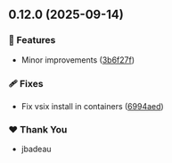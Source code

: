 ## 0.12.0 (2025-09-14)

### 🚀 Features

- Minor improvements ([3b6f27f](https://github.com/jbadeau/mise-nix/commit/3b6f27f))

### 🩹 Fixes

- Fix vsix install in containers ([6994aed](https://github.com/jbadeau/mise-nix/commit/6994aed))

### ❤️ Thank You

- jbadeau